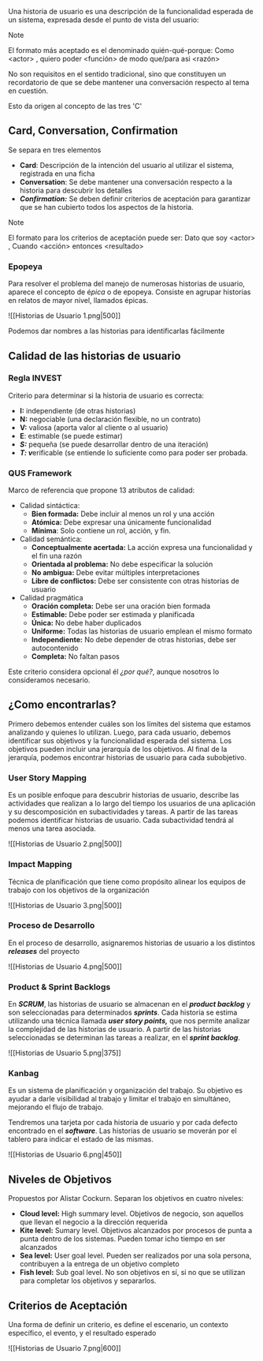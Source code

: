 Una historia de usuario es una descripción de la funcionalidad esperada de un sistema, expresada desde el punto de vista del usuario:

> [!note]
> El formato más aceptado es el denominado quién-qué-porque: Como \<actor> , quiero poder \<función> de modo que/para asi \<razón>

No son requisitos en el sentido tradicional, sino que constituyen un recordatorio de que se debe mantener una conversación respecto al tema en cuestión.

Esto da origen al concepto de las tres 'C'

## Card, Conversation, Confirmation

Se separa en tres elementos

- **Card**: Descripción de la intención del usuario al utilizar el sistema, registrada en una ficha
- **Conversation**: Se debe mantener una conversación respecto a la historia para descubrir los detalles
- ***Confirmation:*** Se deben definir criterios de aceptación para garantizar que se han cubierto todos los aspectos de la historia.

> [!note]
> El formato para los criterios de aceptación puede ser: Dato que soy \<actor> , Cuando \<acción> entonces \<resultado>

### Epopeya

Para resolver el problema del manejo de numerosas historias de usuario, aparece el concepto de é*pica* o de epopeya. Consiste en agrupar historias en relatos de mayor nivel, llamados épicas.

![[Historias de Usuario 1.png|500]]

Podemos dar nombres a las historias para identificarlas fácilmente

## Calidad de las historias de usuario

### Regla INVEST

Criterio para determinar si la historia de usuario es correcta:

- **I:** independiente (de otras historias)
- **N:** negociable (una declaración flexible, no un contrato)
- **V:** valiosa (aporta valor al cliente o al usuario)
- **E**: estimable (se puede estimar)
- ***S:*** pequeña (se puede desarrollar dentro de una iteración)
- ***T: v***erificable (se entiende lo suficiente como para poder ser probada.

### QUS Framework

Marco de referencia que propone 13 atributos de calidad:

- Calidad sintáctica:
	- **Bien formada:** Debe incluir al menos un rol y una acción
	- **Atómica:** Debe expresar una únicamente funcionalidad
	- **Mínima**: Solo contiene un rol, acción, y fin.
- Calidad semántica:
	- **Conceptualmente acertada:** La acción expresa una funcionalidad y el fin una razón
	- **Orientada al problema:** No debe especificar la solución
	- **No ambigua:** Debe evitar múltiples interpretaciones
	- **Libre de conflictos:** Debe ser consistente con otras historias de usuario
- Calidad pragmática
	- **Oración completa:** Debe ser una oración bien formada
	- **Estimable:** Debe poder ser estimada y planificada
	- **Única:** No debe haber duplicados
	- **Uniforme:** Todas las historias de usuario emplean el mismo formato
	- **Independiente:** No debe depender de otras historias, debe ser autocontenido
	- **Completa:** No faltan pasos

Este criterio considera opcional él *¿por qué?*, aunque nosotros lo consideramos necesario.

## ¿Como encontrarlas?

Primero debemos entender cuáles son los límites del sistema que estamos analizando y quienes lo utilizan. Luego, para cada usuario, debemos identificar sus objetivos y la funcionalidad esperada del sistema. Los objetivos pueden incluir una jerarquía de los objetivos. Al final de la jerarquía, podemos encontrar historias de usuario para cada subobjetivo.

### User Story Mapping

Es un posible enfoque para descubrir historias de usuario, describe las actividades que realizan a lo largo del tiempo los usuarios de una aplicación y su descomposición en subactividades y tareas. A partir de las tareas podemos identificar historias de usuario. Cada subactividad tendrá al menos una tarea asociada.

![[Historias de Usuario 2.png|500]]

### Impact Mapping

Técnica de planificación que tiene como propósito alinear los equipos de trabajo con los objetivos de la organización

![[Historias de Usuario 3.png|500]]

### Proceso de Desarrollo

En el proceso de desarrollo, asignaremos historias de usuario a los distintos ***releases*** del proyecto

![[Historias de Usuario 4.png|500]]

### Product & Sprint Backlogs

En ***SCRUM***, las historias de usuario se almacenan en el ***product backlog*** y son seleccionadas para determinados ***sprints***. Cada historia se estima utilizando una técnica llamada ***user story points,*** que nos permite analizar la complejidad de las historias de usuario. A partir de las historias seleccionadas se determinan las tareas a realizar, en el ***sprint backlog***.

![[Historias de Usuario 5.png|375]]

### Kanbag

Es un sistema de planificación y organización del trabajo. Su objetivo es ayudar a darle visibilidad al trabajo y limitar el trabajo en simultáneo, mejorando el flujo de trabajo.

Tendremos una tarjeta por cada historia de usuario y por cada defecto encontrado en el ***software***. Las historias de usuario se moverán por el tablero para indicar el estado de las mismas.

![[Historias de Usuario 6.png|450]]

## Niveles de Objetivos

Propuestos por Alistar Cockurn. Separan los objetivos en cuatro niveles:

- **Cloud level:** High summary level. Objetivos de negocio, son aquellos que llevan el negocio a la dirección requerida
- **Kite level:** Sumary level. Objetivos alcanzados por procesos de punta a punta dentro de los sistemas. Pueden tomar icho tiempo en ser alcanzados
- **Sea level:** User goal level. Pueden ser realizados por una sola persona, contribuyen a la entrega de un objetivo completo
- **Fish level:** Sub goal level. No son objetivos en sí, si no que se utilizan para completar los objetivos y separarlos.

## Criterios de Aceptación

Una forma de definir un criterio, es define el escenario, un contexto específico, el evento, y el resultado esperado

![[Historias de Usuario 7.png|600]]
